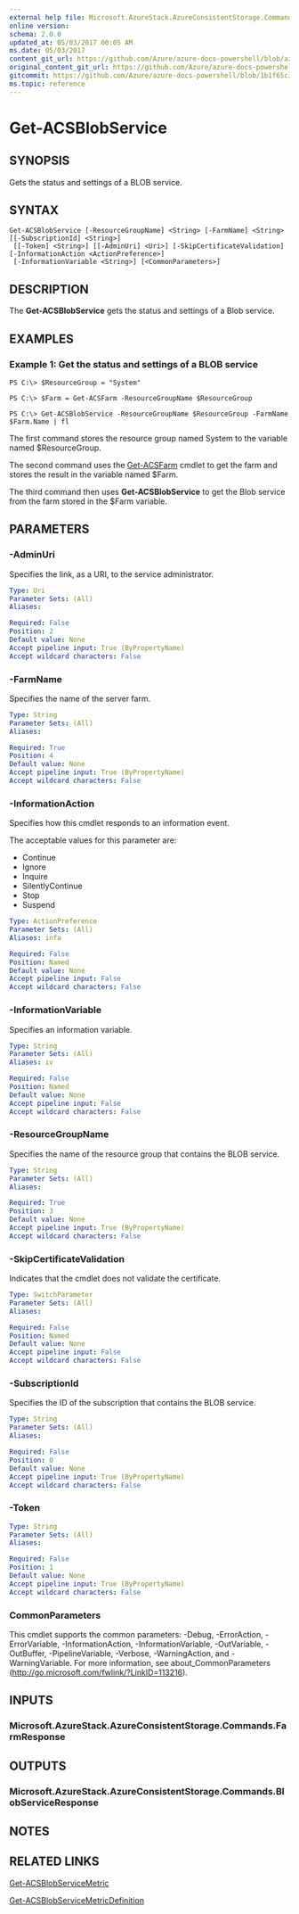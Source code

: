 ```yaml
---
external help file: Microsoft.AzureStack.AzureConsistentStorage.Commands.dll-Help.xml
online version:
schema: 2.0.0
updated_at: 05/03/2017 00:05 AM
ms.date: 05/03/2017
content_git_url: https://github.com/Azure/azure-docs-powershell/blob/azurestack/azureps-cmdlets-docs/AzureStack/AzureRM.AzureStackStorage/v0.10.6/Get-ACSBlobService.md
original_content_git_url: https://github.com/Azure/azure-docs-powershell/blob/azurestack/azureps-cmdlets-docs/AzureStack/AzureRM.AzureStackStorage/v0.10.6/Get-ACSBlobService.md
gitcommit: https://github.com/Azure/azure-docs-powershell/blob/1b1f65c3c0d4679af027f9576236919af044769d
ms.topic: reference
---
```


# Get-ACSBlobService

## SYNOPSIS
Gets the status and settings of a BLOB service.

## SYNTAX

```
Get-ACSBlobService [-ResourceGroupName] <String> [-FarmName] <String> [[-SubscriptionId] <String>]
 [[-Token] <String>] [[-AdminUri] <Uri>] [-SkipCertificateValidation] [-InformationAction <ActionPreference>]
 [-InformationVariable <String>] [<CommonParameters>]
```

## DESCRIPTION
The **Get-ACSBlobService** gets the status and settings of a Blob service.

## EXAMPLES

### Example 1: Get the status and settings of a BLOB service

```
PS C:\> $ResourceGroup = "System" 

PS C:\> $Farm = Get-ACSFarm -ResourceGroupName $ResourceGroup

PS C:\> Get-ACSBlobService -ResourceGroupName $ResourceGroup -FarmName $Farm.Name | fl
```

The first command stores the resource group named System to the variable named $ResourceGroup.

The second command uses the [Get-ACSFarm](./Get-ACSFarm.md) cmdlet to get the farm and stores the result in the variable named $Farm.

The third command then uses **Get-ACSBlobService** to get the Blob service from the farm stored in the $Farm variable. 


## PARAMETERS

### -AdminUri
Specifies the link, as a URI, to the service administrator.

```yaml
Type: Uri
Parameter Sets: (All)
Aliases: 

Required: False
Position: 2
Default value: None
Accept pipeline input: True (ByPropertyName)
Accept wildcard characters: False
```

### -FarmName
Specifies the name of the server farm.

```yaml
Type: String
Parameter Sets: (All)
Aliases: 

Required: True
Position: 4
Default value: None
Accept pipeline input: True (ByPropertyName)
Accept wildcard characters: False
```

### -InformationAction
Specifies how this cmdlet responds to an information event.

The acceptable values for this parameter are:

- Continue
- Ignore
- Inquire
- SilentlyContinue
- Stop
- Suspend

```yaml
Type: ActionPreference
Parameter Sets: (All)
Aliases: infa

Required: False
Position: Named
Default value: None
Accept pipeline input: False
Accept wildcard characters: False
```

### -InformationVariable
Specifies an information variable.

```yaml
Type: String
Parameter Sets: (All)
Aliases: iv

Required: False
Position: Named
Default value: None
Accept pipeline input: False
Accept wildcard characters: False
```

### -ResourceGroupName
Specifies the name of the resource group that contains the BLOB service.

```yaml
Type: String
Parameter Sets: (All)
Aliases: 

Required: True
Position: 3
Default value: None
Accept pipeline input: True (ByPropertyName)
Accept wildcard characters: False
```

### -SkipCertificateValidation
Indicates that the cmdlet does not validate the certificate.

```yaml
Type: SwitchParameter
Parameter Sets: (All)
Aliases: 

Required: False
Position: Named
Default value: None
Accept pipeline input: False
Accept wildcard characters: False
```

### -SubscriptionId
Specifies the ID of the subscription that contains the BLOB service.

```yaml
Type: String
Parameter Sets: (All)
Aliases: 

Required: False
Position: 0
Default value: None
Accept pipeline input: True (ByPropertyName)
Accept wildcard characters: False
```

### -Token


```yaml
Type: String
Parameter Sets: (All)
Aliases: 

Required: False
Position: 1
Default value: None
Accept pipeline input: True (ByPropertyName)
Accept wildcard characters: False
```

### CommonParameters
This cmdlet supports the common parameters: -Debug, -ErrorAction, -ErrorVariable, -InformationAction, -InformationVariable, -OutVariable, -OutBuffer, -PipelineVariable, -Verbose, -WarningAction, and -WarningVariable. For more information, see about_CommonParameters (http://go.microsoft.com/fwlink/?LinkID=113216).

## INPUTS

### Microsoft.AzureStack.AzureConsistentStorage.Commands.FarmResponse

## OUTPUTS

### Microsoft.AzureStack.AzureConsistentStorage.Commands.BlobServiceResponse

## NOTES

## RELATED LINKS

[Get-ACSBlobServiceMetric](./Get-ACSBlobServiceMetric.md)

[Get-ACSBlobServiceMetricDefinition](./Get-ACSBlobServiceMetricDefinition.md)
